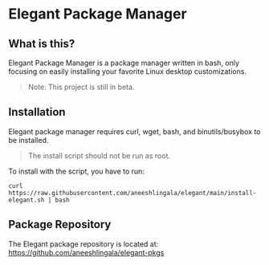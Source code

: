 # Elegant Package Manager
## What is this?
Elegant Package Manager is a package manager written in bash, only focusing on easily installing your favorite Linux desktop customizations.
> Note: This project is still in beta.

## Installation
Elegant package manager requires curl, wget, bash, and binutils/busybox to be installed.
> The install script should not be run as root.

To install with the script, you have to run:

``` curl https://raw.githubusercontent.com/aneeshlingala/elegant/main/install-elegant.sh | bash ```

## Package Repository
The Elegant package repository is located at: https://github.com/aneeshlingala/elegant-pkgs



